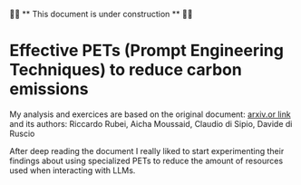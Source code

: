 🚧🚧 ** This document is under construction ** 🚧🚧

# Effective PETs (Prompt Engineering Techniques) to reduce carbon emissions

My analysis and exercices are based on the original document: [arxiv.or link](https://arxiv.org/abs/2501.05899) and its authors: Riccardo Rubei, Aicha Moussaid, Claudio di Sipio, Davide di Ruscio

After deep reading the document I really liked to start experimenting their findings about using specialized PETs to reduce the amount of resources used when interacting with LLMs.


